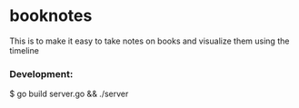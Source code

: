 # booknotes
This is to make it easy to take notes on books and visualize them using the timeline

### Development:
$ go build server.go && ./server

